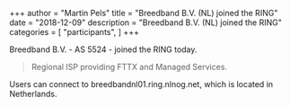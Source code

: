 +++
author = "Martin Pels"
title = "Breedband B.V. (NL) joined the RING"
date = "2018-12-09"
description = "Breedband B.V. (NL) joined the RING"
categories = [
    "participants",
]
+++

Breedband B.V. - AS 5524 - joined the RING today.

> Regional ISP providing FTTX and Managed Services.

Users can connect to breedbandnl01.ring.nlnog.net, which is located in Netherlands.

